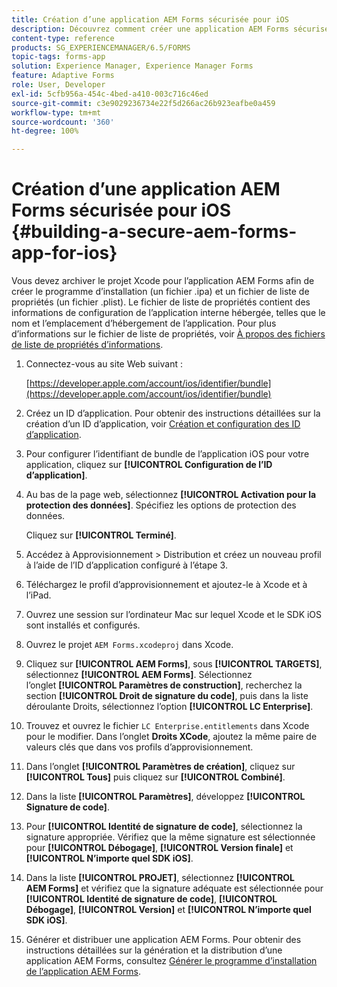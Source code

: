```yaml
---
title: Création d’une application AEM Forms sécurisée pour iOS
description: Découvrez comment créer une application AEM Forms sécurisée pour iOS en archivant le projet Xcode. Cette action crée le programme d’installation (un fichier .ipa) et la liste des propriétés (un fichier .plist).
content-type: reference
products: SG_EXPERIENCEMANAGER/6.5/FORMS
topic-tags: forms-app
solution: Experience Manager, Experience Manager Forms
feature: Adaptive Forms
role: User, Developer
exl-id: 5cfb956a-454c-4bed-a410-003c716c46ed
source-git-commit: c3e9029236734e22f5d266ac26b923eafbe0a459
workflow-type: tm+mt
source-wordcount: '360'
ht-degree: 100%

---
```


# Création d’une application AEM Forms sécurisée pour iOS {#building-a-secure-aem-forms-app-for-ios}

Vous devez archiver le projet Xcode pour l’application AEM Forms afin de créer le programme d’installation (un fichier .ipa) et un fichier de liste de propriétés (un fichier .plist). Le fichier de liste de propriétés contient des informations de configuration de l’application interne hébergée, telles que le nom et l’emplacement d’hébergement de l’application. Pour plus d’informations sur le fichier de liste de propriétés, voir [À propos des fichiers de liste de propriétés d’informations](https://developer.apple.com/library/ios/#documentation/general/Reference/InfoPlistKeyReference/Articles/AboutInformationPropertyListFiles.html).

1. Connectez-vous au site Web suivant :

   [https://developer.apple.com/account/ios/identifier/bundle](https://developer.apple.com/account/ios/identifier/bundle)

1. Créez un ID d’application. Pour obtenir des instructions détaillées sur la création d’un ID d’application, voir [Création et configuration des ID d’application](https://developer.apple.com/library/ios/documentation/IDEs/Conceptual/AppDistributionGuide/MaintainingProfiles/MaintainingProfiles.html).
1. Pour configurer l’identifiant de bundle de l’application iOS pour votre application, cliquez sur **[!UICONTROL Configuration de l’ID d’application]**.
1. Au bas de la page web, sélectionnez **[!UICONTROL Activation pour la protection des données]**. Spécifiez les options de protection des données.

   Cliquez sur **[!UICONTROL Terminé]**.

1. Accédez à Approvisionnement > Distribution et créez un nouveau profil à l’aide de l’ID d’application configuré à l’étape 3.
1. Téléchargez le profil d’approvisionnement et ajoutez-le à Xcode et à l’iPad.
1. Ouvrez une session sur l’ordinateur Mac sur lequel Xcode et le SDK iOS sont installés et configurés.
1. Ouvrez le projet `AEM Forms.xcodeproj` dans Xcode.
1. Cliquez sur **[!UICONTROL AEM Forms]**, sous **[!UICONTROL TARGETS]**, sélectionnez **[!UICONTROL AEM Forms]**. Sélectionnez l’onglet **[!UICONTROL Paramètres de construction]**, recherchez la section **[!UICONTROL Droit de signature du code]**, puis dans la liste déroulante Droits, sélectionnez l’option **[!UICONTROL LC Enterprise]**.
1. Trouvez et ouvrez le fichier `LC Enterprise.entitlements` dans Xcode pour le modifier. Dans l’onglet **Droits XCode**, ajoutez la même paire de valeurs clés que dans vos profils d’approvisionnement.
1. Dans l’onglet **[!UICONTROL Paramètres de création]**, cliquez sur **[!UICONTROL Tous]** puis cliquez sur **[!UICONTROL Combiné]**.
1. Dans la liste **[!UICONTROL Paramètres]**, développez **[!UICONTROL Signature de code]**.
1. Pour **[!UICONTROL Identité de signature de code]**, sélectionnez la signature appropriée. Vérifiez que la même signature est sélectionnée pour **[!UICONTROL Débogage]**, **[!UICONTROL Version finale]** et **[!UICONTROL N’importe quel SDK iOS]**.
1. Dans la liste **[!UICONTROL PROJET]**, sélectionnez **[!UICONTROL AEM Forms]** et vérifiez que la signature adéquate est sélectionnée pour **[!UICONTROL Identité de signature de code]**, **[!UICONTROL Débogage]**, **[!UICONTROL Version]** et **[!UICONTROL N’importe quel SDK iOS]**.
1. Générer et distribuer une application AEM Forms. Pour obtenir des instructions détaillées sur la génération et la distribution d’une application AEM Forms, consultez [Générer le programme d’installation de l’application AEM Forms](setup-xcode-project-build-installer.md#build-the-installer-for-the-mobile-workspace-app).
